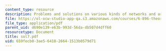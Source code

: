 ```yaml
---
content_type: resource
description: Problems and solutions on various kinds of networks and arrays.
file: https://ol-ocw-studio-app-qa.s3.amazonaws.com/courses/6-896-theory-of-parallel-hardware-sma-5511-spring-2004/659fecb03ae5641826641513b0579d71_sol7.pdf
file_type: application/pdf
parent_uid: d690e139-e63b-993d-56da-db507d4dff60
resourcetype: Document
title: sol7.pdf
uid: 659fecb0-3ae5-6418-2664-1513b0579d71
---
```

